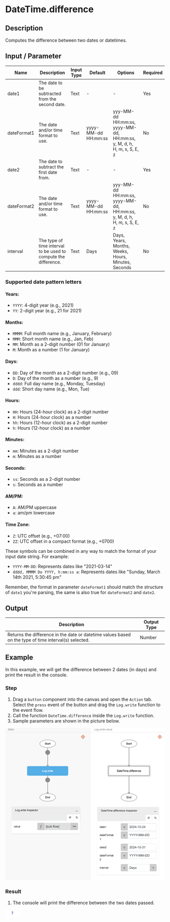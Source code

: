 # DateTime.difference

## Description

Computes the difference between two dates or datetimes.

## Input / Parameter

| Name | Description | Input Type | Default | Options | Required |
| ------ | ------ | ------ | ------ | ------ | ------ |
| date1 | The date to be subtracted from the second date. | Text | - | - | Yes |
| dateFormat1 | The date and/or time format to use. | Text | yyyy-MM-dd HH:mm:ss | yyy-MM-dd HH:mm:ss, yyyy-MM-dd, HH:mm:ss, y, M, d, h, H, m, s, S, E, z | No |
| date2 | The date to subtract the first date from. | Text | - | - | Yes |
| dateFormat2 | The date and/or time format to use. | Text | yyyy-MM-dd HH:mm:ss | yyy-MM-dd HH:mm:ss, yyyy-MM-dd, HH:mm:ss, y, M, d, h, H, m, s, S, E, z | No |
| interval | The type of time interval to be used to compute the difference. | Text | Days | Days, Years, Months, Weeks, Hours, Minutes, Seconds | No |

### Supported date pattern letters

#### Years:
- `YYYY`: 4-digit year (e.g., 2021)
- `YY`: 2-digit year (e.g., 21 for 2021)

#### Months:
- `MMMM`: Full month name (e.g., January, February)
- `MMM`: Short month name (e.g., Jan, Feb)
- `MM`: Month as a 2-digit number (01 for January)
- `M`: Month as a number (1 for January)

#### Days:
- `DD`: Day of the month as a 2-digit number (e.g., 09)
- `D`: Day of the month as a number (e.g., 9)
- `dddd`: Full day name (e.g., Monday, Tuesday)
- `ddd`: Short day name (e.g., Mon, Tue)

#### Hours:
- `HH`: Hours (24-hour clock) as a 2-digit number
- `H`: Hours (24-hour clock) as a number
- `hh`: Hours (12-hour clock) as a 2-digit number
- `h`: Hours (12-hour clock) as a number

#### Minutes:
- `mm`: Minutes as a 2-digit number
- `m`: Minutes as a number

#### Seconds:
- `ss`: Seconds as a 2-digit number
- `s`: Seconds as a number

#### AM/PM:
- `A`: AM/PM uppercase
- `a`: am/pm lowercase

#### Time Zone:
- `Z`: UTC offset (e.g., +07:00)
- `ZZ`: UTC offset in a compact format (e.g., +0700)

These symbols can be combined in any way to match the format of your input date string. For example:

- `YYYY-MM-DD`: Represents dates like "2021-03-14"
- `dddd, MMMM Do YYYY, h:mm:ss a`: Represents dates like "Sunday, March 14th 2021, 5:30:45 pm"

Remember, the format in parameter `dateFormat1` should match the structure of `date1` you're parsing, the same is also true for `dateFormat2` and `date2`.

## Output

| Description | Output Type |
| ------ | ------ |
| Returns the difference in the date or datetime values based on the type of time interval(s) selected. | Number |

## Example

In this example, we will get the difference between 2 dates (in days) and print the result in the console.

### Step

1. Drag a `button` component into the canvas and open the `Action` tab. Select the `press` event of the button and drag the `Log.write` function to the event flow.
2. Call the function `DateTime.difference` inside the `Log.write` function.
3. Sample parameters are shown in the picture below.

![](./difference-step-1.png)

### Result

1. The console will print the difference between the two dates passed.

![](./difference-result-1.png)